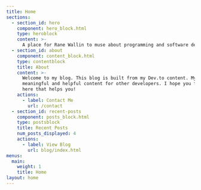 ```yaml
---
title: Home
sections:
  - section_id: hero
    component: hero_block.html
    type: heroblock
    content: >-
      A place for Rane Wallin to muse about programming and software development.
  - section_id: about
    component: content_block.html
    type: contentblock
    title: About
    content: >-
      Welcome to my blog. This blog is built from my Dev.to content. My goal is to create
      meaningful and helpful content for other developers. I hope you find something 
      here that helps you!
    actions:
      - label: Contact Me
        url: /contact
  - section_id: recent-posts
    component: posts_block.html
    type: postsblock
    title: Recent Posts
    num_posts_displayed: 4
    actions:
      - label: View Blog
        url: blog/index.html
menus:
  main:
    weight: 1
    title: Home
layout: home
---
```

